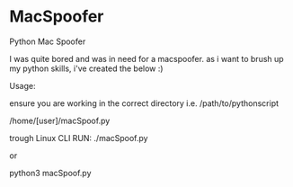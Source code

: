 # MacSpoofer
Python Mac Spoofer


I was quite bored and was in need for a macspoofer.
as i want to brush up my python skills, i've created the below :)

Usage:

ensure you are working in the correct directory i.e.
/path/to/pythonscript

/home/[user]/macSpoof.py

trough Linux CLI RUN:
./macSpoof.py

or

python3 macSpoof.py
